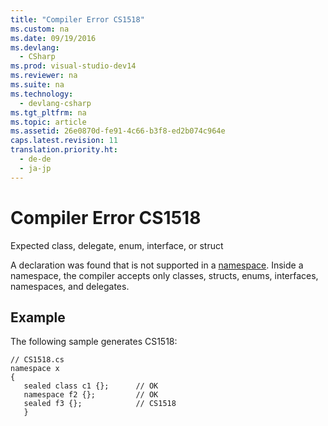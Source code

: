```yaml
---
title: "Compiler Error CS1518"
ms.custom: na
ms.date: 09/19/2016
ms.devlang: 
  - CSharp
ms.prod: visual-studio-dev14
ms.reviewer: na
ms.suite: na
ms.technology: 
  - devlang-csharp
ms.tgt_pltfrm: na
ms.topic: article
ms.assetid: 26e0870d-fe91-4c66-b3f8-ed2b074c964e
caps.latest.revision: 11
translation.priority.ht: 
  - de-de
  - ja-jp
---
```

# Compiler Error CS1518
Expected class, delegate, enum, interface, or struct  
  
 A declaration was found that is not supported in a [namespace](../vs140/namespace--C#-Reference-.md). Inside a namespace, the compiler accepts only classes, structs, enums, interfaces, namespaces, and delegates.  
  
## Example  
 The following sample generates CS1518:  
  
```  
// CS1518.cs  
namespace x  
{  
   sealed class c1 {};      // OK  
   namespace f2 {};         // OK  
   sealed f3 {};            // CS1518  
   }  
```